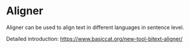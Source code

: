 # Aligner

Aligner can be used to align text in different languages in sentence level.

Detailed introduction: <https://www.basiccat.org/new-tool-bitext-aligner/>